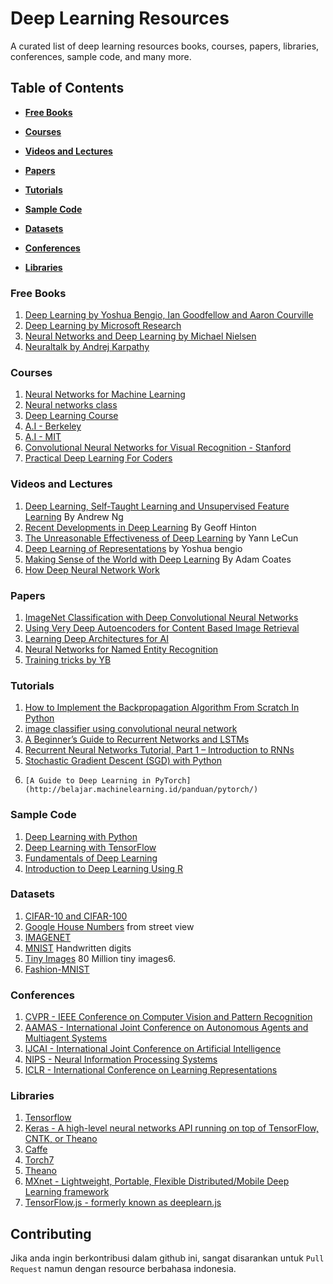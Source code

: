 # Deep Learning Resources
A curated list of deep learning resources books, courses, papers, libraries, conferences, sample code, and many more.

## Table of Contents
* **[Free Books](#free-books)**

* **[Courses](#courses)**

* **[Videos and Lectures](#videos-and-lectures)**

* **[Papers](#papers)**

* **[Tutorials](#tutorials)**

* **[Sample Code](#sample-code)**

* **[Datasets](#datasets)**

* **[Conferences](#conferences)**

* **[Libraries](#libraries)**

### Free Books
1.  [Deep Learning by Yoshua Bengio, Ian Goodfellow and Aaron Courville](http://www.deeplearningbook.org/)
2.  [Deep Learning by Microsoft Research](http://research.microsoft.com/pubs/209355/DeepLearning-NowPublishing-Vol7-SIG-039.pdf)
3.  [Neural Networks and Deep Learning by  Michael Nielsen](http://neuralnetworksanddeeplearning.com/)
4.	[Neuraltalk by Andrej Karpathy](https://github.com/karpathy/neuraltalk)

### Courses
1.	[Neural Networks for Machine Learning](https://class.coursera.org/neuralnets-2012-001)
2.	[Neural networks class](https://www.youtube.com/playlist?list=PL6Xpj9I5qXYEcOhn7TqghAJ6NAPrNmUBH)
3.  [Deep Learning Course](http://cilvr.cs.nyu.edu/doku.php?id=deeplearning:slides:start)
4.  [A.I - Berkeley](https://courses.edx.org/courses/BerkeleyX/CS188x_1/1T2013/courseware/)
5.  [A.I - MIT](http://ocw.mit.edu/courses/electrical-engineering-and-computer-science/6-034-artificial-intelligence-fall-2010/lecture-videos/)
6.  [Convolutional Neural Networks for Visual Recognition - Stanford](http://vision.stanford.edu/teaching/cs231n/syllabus.html)
7.  [Practical Deep Learning For Coders](http://course.fast.ai/)

### Videos and Lectures
1.  [Deep Learning, Self-Taught Learning and Unsupervised Feature Learning](https://www.youtube.com/watch?v=n1ViNeWhC24) By Andrew Ng
2.  [Recent Developments in Deep Learning](https://www.youtube.com/watch?v=vShMxxqtDDs&amp;index=3&amp;list=PL78U8qQHXgrhP9aZraxTT5-X1RccTcUYT) By Geoff Hinton
3.  [The Unreasonable Effectiveness of Deep Learning](https://www.youtube.com/watch?v=sc-KbuZqGkI) by Yann LeCun
4.  [Deep Learning of Representations](https://www.youtube.com/watch?v=4xsVFLnHC_0) by Yoshua bengio
5.  [Making Sense of the World with Deep Learning](http://vimeo.com/80821560) By Adam Coates 
6.	[How Deep Neural Network Work](https://www.youtube.com/watch?v=ILsA4nyG7I0&t=68s)

### Papers
1.  [ImageNet Classification with Deep Convolutional Neural Networks](http://papers.nips.cc/paper/4824-imagenet-classification-with-deep-convolutional-neural-networks.pdf)
2.  [Using Very Deep Autoencoders for Content Based Image Retrieval](http://www.cs.toronto.edu/~hinton/absps/esann-deep-final.pdf)
3.  [Learning Deep Architectures for AI](http://www.iro.umontreal.ca/~lisa/pointeurs/TR1312.pdf)
4.  [Neural Networks for Named Entity Recognition](http://nlp.stanford.edu/~socherr/pa4_ner.pdf)
5.	[Training tricks by YB](http://www.iro.umontreal.ca/~bengioy/papers/YB-tricks.pdf)

### Tutorials
1.	[How to Implement the Backpropagation Algorithm From Scratch In Python](https://machinelearningmastery.com/implement-backpropagation-algorithm-scratch-python/)
2.	[image classifier using convolutional neural network](http://cv-tricks.com/tensorflow-tutorial/training-convolutional-neural-network-for-image-classification/)
3.	[A Beginner’s Guide to Recurrent Networks and LSTMs](https://deeplearning4j.org/lstm.html)
4.	[Recurrent Neural Networks Tutorial, Part 1 – Introduction to RNNs](http://www.wildml.com/2015/09/recurrent-neural-networks-tutorial-part-1-introduction-to-rnns/)
5.	[Stochastic Gradient Descent (SGD) with Python](https://www.pyimagesearch.com/2016/10/17/stochastic-gradient-descent-sgd-with-python/)
6.     [A Guide to Deep Learning in PyTorch](http://belajar.machinelearning.id/panduan/pytorch/)

### Sample Code
1. [Deep Learning with Python](https://github.com/Apress/deep-learning-w-python)
2. [Deep Learning with TensorFlow](https://github.com/PacktPublishing/Deep-Learning-with-TensorFlow)
3. [Fundamentals of Deep Learning](https://github.com/darksigma/Fundamentals-of-Deep-Learning-Book)
4. [Introduction to Deep Learning Using R](https://github.com/Apress/intro-to-deep-learning-using-r)

### Datasets
1.  [CIFAR-10 and CIFAR-100](http://www.cs.toronto.edu/~kriz/cifar.html)
2.  [Google House Numbers](http://ufldl.stanford.edu/housenumbers/) from street view
3.  [IMAGENET](http://www.image-net.org/)
4.  [MNIST](http://yann.lecun.com/exdb/mnist/) Handwritten digits
5.  [Tiny Images](http://groups.csail.mit.edu/vision/TinyImages/) 80 Million tiny images6.
6.  [Fashion-MNIST](https://github.com/zalandoresearch/fashion-mnist) 

### Conferences
1. [CVPR - IEEE Conference on Computer Vision and Pattern Recognition](http://cvpr2018.thecvf.com)
2. [AAMAS - International Joint Conference on Autonomous Agents and Multiagent Systems](http://celweb.vuse.vanderbilt.edu/aamas18/)
3. [IJCAI - 	International Joint Conference on Artificial Intelligence](https://www.ijcai-18.org/)
4. [NIPS - Neural Information Processing Systems](https://nips.cc/Conferences/2018)
5. [ICLR - International Conference on Learning Representations](https://iclr.cc/)

### Libraries
1.	[Tensorflow](https://www.tensorflow.org/)
21.	[Keras - A high-level neural networks API running on top of TensorFlow, CNTK, or Theano](http://keras.io)
1.  [Caffe](http://caffe.berkeleyvision.org/)  
2.  [Torch7](http://torch.ch/)
3.  [Theano](http://deeplearning.net/software/theano/)
32.	[MXnet - Lightweight, Portable, Flexible Distributed/Mobile Deep Learning framework](https://github.com/dmlc/mxnet/)
49.	[TensorFlow.js - formerly known as deeplearn.js](https://github.com/tensorflow/tfjs-core)

## Contributing
Jika anda ingin berkontribusi dalam github ini, sangat disarankan untuk `Pull Request` namun dengan resource berbahasa indonesia.
